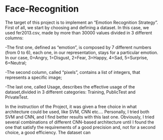 # Face-Recognition
The target of this project is to implement an “Emotion Recognition Strategy”.
First of all, we start by choosing and defining a dataset. In this case, we used fer2013.csv, made by more than 30000 values divided in 3 different columns:

-The first one, defined as “emotion”, is composed by 7 different numbers (from 0 to 6), each one, in our representation, stays for a particular emotion. In our case, 0=Angry, 1=Disgust, 2=Fear, 3=Happy, 4=Sad,
5=Surprise, 6=Neutral;

-The second column, called “pixels”, contains a list of integers, that represents a specific image;

-The last one, called Usage, describes the effective usage of the dataset,divided in 3 different categories: Training, PublicTest and PrivateTest.

In the instruction of the Project, it was given a free choice in what architecture could be used, like SVM, CNN etc….
Personally, I tried both SVM and CNN, and I find better results with this last one. Obviously, I tried several combinations of different CNN-based architecture until I found the one that satisfy the requirements of a good precision and, not for a second choice, a good efficiency.
The dataset can 
